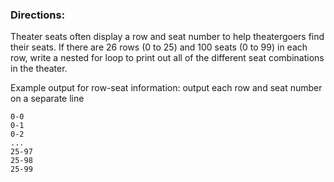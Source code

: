 <h3>Directions:</h3>
Theater seats often display a row and seat number to help theatergoers find their seats. If there are 26 rows (0 to 25) and 100 seats (0 to 99) in each row, write a nested for loop to print out all of the different seat combinations in the theater.

Example output for row-seat information: output each row and seat number on a separate line

<code>0-0</code><br/>
<code>0-1</code><br/>
<code>0-2</code><br/>
<code>...</code><br/>
<code>25-97</code><br/>
<code>25-98</code><br/>
<code>25-99</code><br/>
